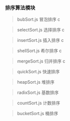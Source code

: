 ### 排序算法模块

> bubSort.js 冒泡排序 c

> selectSort.js 选择排序 c

> insertSort.js 插入排序 c

> shellSort.js 希尔排序 c

> mergeSort.js 归并排序 c

> quickSort.js 快速排序

> heapSort.js 堆排序

> radixSort.js 基数排序

> countSort.js 计数排序

> bucketSort.js 桶排序
